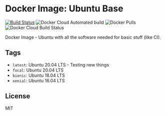 # Docker Image: Ubuntu Base
[![Build Status](https://travis-ci.org/pvelati/docker-ubuntu-base.svg?branch=bionic)](https://travis-ci.org/pvelati/docker-ubuntu-base) ![Docker Cloud Automated build](https://img.shields.io/docker/cloud/automated/pvelati/docker-ubuntu-base) ![Docker Pulls](https://img.shields.io/docker/pulls/pvelati/docker-ubuntu-base) ![Docker Cloud Build Status](https://img.shields.io/docker/cloud/build/pvelati/docker-ubuntu-base)

Docker Image - Ubuntu with all the software needed for basic stuff (like CI).

## Tags

- `latest`: Ubuntu 20.04 LTS - Testing new things 
- `focal`: Ubuntu 20.04 LTS 
- `bionic`: Ubuntu 18.04 LTS
- `xenial`: Ubuntu 16.04 LTS

## License

MIT
